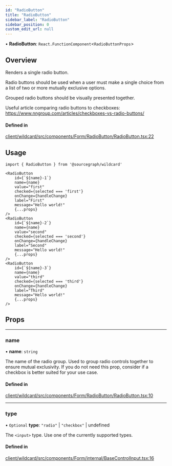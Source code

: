 ```yaml
---
id: "RadioButton"
title: "RadioButton"
sidebar_label: "RadioButton"
sidebar_position: 0
custom_edit_url: null
---
```


• **RadioButton**: `React.FunctionComponent`<`RadioButtonProps`\>

## Overview

Renders a single radio button.

Radio buttons should be used when a user must make a single choice from a list of two or more mutually exclusive options.

Grouped radio buttons should be visually presented together.

Useful article comparing radio buttons to checkboxes: https://www.nngroup.com/articles/checkboxes-vs-radio-buttons/

#### Defined in

[client/wildcard/src/components/Form/RadioButton/RadioButton.tsx:22](https://github.com/sourcegraph/sourcegraph/blob/49e75f130e/client/wildcard/src/components/Form/RadioButton/RadioButton.tsx#L22)


## Usage
```tsx
import { RadioButton } from '@sourcegraph/wildcard'

<RadioButton
    id={`${name}-1`}
    name={name}
    value="first"
    checked={selected === 'first'}
    onChange={handleChange}
    label="First"
    message="Hello world!"
    {...props}
/>
<RadioButton
    id={`${name}-2`}
    name={name}
    value="second"
    checked={selected === 'second'}
    onChange={handleChange}
    label="Second"
    message="Hello world!"
    {...props}
/>
<RadioButton
    id={`${name}-3`}
    name={name}
    value="third"
    checked={selected === 'third'}
    onChange={handleChange}
    label="Third"
    message="Hello world!"
    {...props}
/>
```

## Props
___

### name

• **name**: `string`

The name of the radio group. Used to group radio controls together to ensure mutual exclusivity. 
If you do not need this prop, consider if a checkbox is better suited for your use case.

#### Defined in

[client/wildcard/src/components/Form/RadioButton/RadioButton.tsx:10](https://github.com/sourcegraph/sourcegraph/blob/49e75f130e/client/wildcard/src/components/Form/RadioButton/RadioButton.tsx#L10)

___

### type
• `Optional` **type**: ``"radio"`` \| ``"checkbox"`` \| undefined

The `<input>` type. Use one of the currently supported types.

#### Defined in

[client/wildcard/src/components/Form/internal/BaseControlInput.tsx:16](https://github.com/sourcegraph/sourcegraph/blob/d9f5113a0630d58253462f82ff6e62a4f9d7391c/client/wildcard/src/components/Form/internal/BaseControlInput.tsx#L16)
